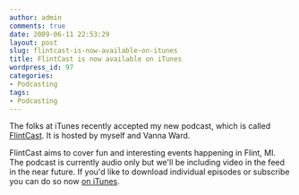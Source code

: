 ```yaml
---
author: admin
comments: true
date: 2009-06-11 22:53:29
layout: post
slug: flintcast-is-now-available-on-itunes
title: FlintCast is now available on iTunes
wordpress_id: 97
categories:
- Podcasting
tags:
- Podcasting
---
```


The folks at iTunes recently accepted my new podcast, which is called [FlintCast](http://flintcast.com/). It is hosted by myself and Vanna Ward.

FlintCast aims to cover fun and interesting events happening in Flint, MI. The podcast is currently audio only but we'll be including video in the feed in the near future. If you'd like to download individual episodes or subscribe you can do so now [on iTunes](http://bit.ly/oxFPy).
